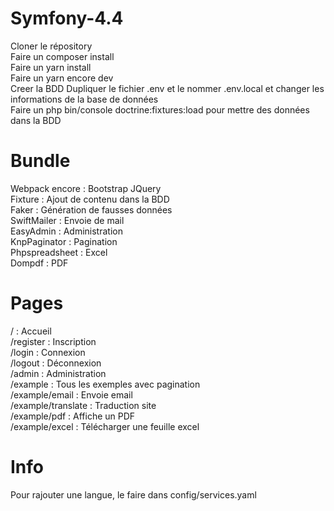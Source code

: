 # Symfony-4.4

Cloner le répository<br/>
Faire un composer install<br/>
Faire un yarn install<br/>
Faire un yarn encore dev<br/>
Creer la BDD
Dupliquer le fichier .env et le nommer .env.local et changer les informations de la base de données<br/>
Faire un php bin/console doctrine:fixtures:load pour mettre des données dans la BDD

# Bundle

Webpack encore : Bootstrap JQuery<br/>
Fixture : Ajout de contenu dans la BDD<br/>
Faker : Génération de fausses données<br/>
SwiftMailer : Envoie de mail<br/>
EasyAdmin : Administration<br/>
KnpPaginator : Pagination<br/>
Phpspreadsheet : Excel<br/>
Dompdf : PDF<br/>

# Pages

/ : Accueil<br/>
/register : Inscription<br/>
/login : Connexion<br/>
/logout : Déconnexion<br/>
/admin : Administration<br/>
/example : Tous les exemples avec pagination<br/>
/example/email : Envoie email<br/>
/example/translate : Traduction site<br/>
/example/pdf : Affiche un PDF<br/>
/example/excel : Télécharger une feuille excel<br/>

# Info

Pour rajouter une langue, le faire dans config/services.yaml<br/>
